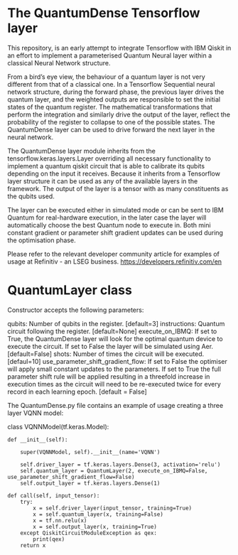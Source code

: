# The QuantumDense Tensorflow layer 

This repository, is an early attempt to integrate Tensorflow with IBM Qiskit in an effort to implement a parameterised Quantum Neural layer within a classical Neural Network  structure.

From a bird’s eye view, the behaviour of a quantum layer is not very different from that of a classical one. In a Tensorflow Sequential neural network structure, during the forward phase, the previous layer drives the quantum layer, and the weighted outputs are responsible to set the initial states of the quantum register. The mathematical transformations that perform the integration and similarly drive the output of the layer, reflect the probability of the register to collapse to one of the possible states. The QuantumDense layer can be used to drive forward the next layer in the neural network. 

The QuantumDense layer module inherits from the tensorflow.keras.layers.Layer overriding all necessary functionality to implement a quantum qiskit circuit that is able to calibrate its qubits depending on the input it receives. Because it inherits from a Tensorflow layer structure it can be used as any of the available layers in the framework. The output of the layer is a tensor with as many constituents as the qubits used. 

The layer can be executed either in simulated mode or can be sent to IBM Quantum for real-hardware execution, in the later case the layer will automatically choose the best Quantum node to execute in. Both mini constant gradient or parameter shift gradient updates can be used during the optimisation phase.

Please refer to the relevant developer community article for examples of usage at Refinitiv - an LSEG business. https://developers.refinitiv.com/en

QuantumLayer class
============================

Constructor accepts the following parameters:

qubits: Number of qubits in the register. [default=3]
instructions: Quantum circuit following the register. [default=None]
execute_on_IBMQ: If set to True, the QuantumDense layer will look for the optimal quantum device to execute the circuit. If set to False the layer will be simulated using Aer. [default=False]
shots: Number of times the circuit will be executed. [defaul=10]
use_parameter_shift_gradient_flow: If set to False the optimiser will apply small constant updates to the parameters. If set to True the full parameter shift rule will be applied resulting in a threefold increase in execution times as the circuit will need to be re-executed twice for every record in each learning epoch. [default = False]

The QuantumDense.py file contains an example of usage creating a three layer VQNN model:

class VQNNModel(tf.keras.Model):

    def __init__(self):
    
        super(VQNNModel, self).__init__(name='VQNN')

        self.driver_layer = tf.keras.layers.Dense(3, activation='relu')
        self.quantum_layer = QuantumLayer(2, execute_on_IBMQ=False, use_parameter_shift_gradient_flow=False)
        self.output_layer = tf.keras.layers.Dense(1)

    def call(self, input_tensor):
        try:
            x = self.driver_layer(input_tensor, training=True)
            x = self.quantum_layer(x, training=False)
            x = tf.nn.relu(x)
            x = self.output_layer(x, training=True)
        except QiskitCircuitModuleException as qex:
            print(qex)
        return x 
